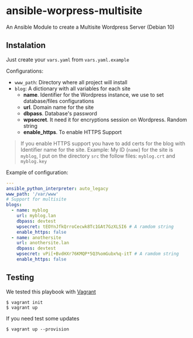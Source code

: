 # ansible-worpress-multisite

An Ansible Module to create a Multisite Wordpress Server (Debian 10)

## Instalation

Just create your `vars.yaml` from `vars.yaml.example`

 Configurations: 
 
- `www_path`: Directory where all project will install
- `blog`: A dictionary with all variables for each site
  - **name**. Identifier for the Wordpress instance, we use to set database/files configurations
  - **url**. Domain name for the site
  - **dbpass**. Database's password
  - **wpsecret**. It need it for encryptions session on Wordpress. Random string
  - **enable_https**. To enable HTTPS Support

> If you enable HTTPS support you have to add certs for the blog with Identifier name for the site. 
> Example:
> My ID (`name`) for the site is `myblog`, I put on the directory `src` the follow files: 
> `myblog.crt` and `myblog.key` 

Example of configuration: 

```yaml
---
ansible_python_interpreter: auto_legacy
www_path: '/var/www'
# Support for multisite
blogs: 
  - name: myblog
    url: myblog.lan
    dbpass: devtest
    wpsecret: tEOYnJfkQrroCecwk8Tc1GAt7GzXLSI6 # A ramdom string
    enable_https: false
  - name: anothersite
    url: anothersite.lan
    dbpass: devtest
    wpsecret: vPi[+BvdHXr76KMQP*5Q3%omGubx%q-itT # A ramdom string
    enable_https: false
```

## Testing

We tested this playbook with [Vagrant](https://www.vagrantup.com)

```
$ vagrant init
$ vagrant up
```

If you need test some updates

```
$ vagrant up --provision 
```

   

